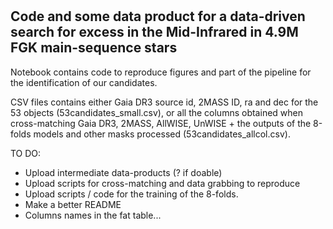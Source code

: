 # 

## Code and some data product for a data-driven search for excess in the Mid-Infrared in 4.9M FGK main-sequence stars 


Notebook contains code to reproduce figures and part of the pipeline for the identification of our candidates.

CSV files contains either Gaia DR3 source id, 2MASS ID, ra and dec for the 53 objects (53candidates_small.csv), or all the columns obtained when cross-matching Gaia DR3, 2MASS, AllWISE, UnWISE + the outputs of the 8-folds models and other masks processed (53candidates_allcol.csv). 

TO DO: 
* Upload intermediate data-products (? if doable)
* Upload scripts for cross-matching and data grabbing to reproduce
* Upload scripts / code for the training of the 8-folds.
* Make a better README
* Columns names in the fat table...

  
